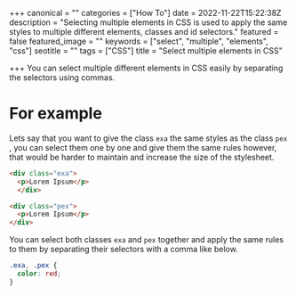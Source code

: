 +++
canonical = ""
categories = ["How To"]
date = 2022-11-22T15:22:38Z
description = "Selecting multiple elements in CSS is used to apply the same styles to multiple different elements, classes and id selectors."
featured = false
featured_image = ""
keywords = ["select", "multiple", "elements", "css"]
seotitle = ""
tags = ["CSS"]
title = "Select multiple elements in CSS"

+++
You can select multiple different elements in CSS easily by separating the selectors using commas.

# For example

Lets say that you want to give the class `exa` the same styles as the class `pex` , you can select them one by one and give them the same rules however,  that would be harder to maintain and increase the size of the stylesheet.
```html {linenos=1}
<div class="exa">
  <p>Lorem Ipsum</p>
  </div>

<div class="pex">
  <p>Lorem Ipsum</p>
</div>
```
You can select both classes `exa` and `pex` together and apply the same rules to them by separating their selectors with a comma like below.
```css {linenos=1}
.exa, .pex {
  color: red;
}
```